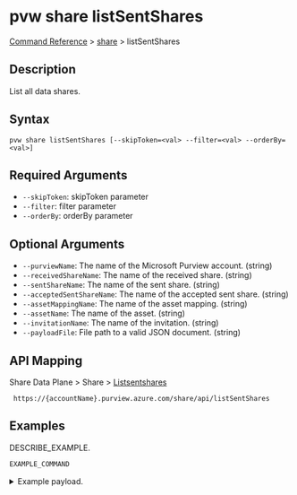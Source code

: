 # pvw share listSentShares
[Command Reference](../../../README.md#command-reference) > [share](./main.md) > listSentShares

## Description
List all data shares.

## Syntax
```
pvw share listSentShares [--skipToken=<val> --filter=<val> --orderBy=<val>]
```

## Required Arguments
- `--skipToken`: skipToken parameter
- `--filter`: filter parameter
- `--orderBy`: orderBy parameter

## Optional Arguments
- `--purviewName`: The name of the Microsoft Purview account. (string)
- `--receivedShareName`: The name of the received share. (string)
- `--sentShareName`: The name of the sent share. (string)
- `--acceptedSentShareName`: The name of the accepted sent share. (string)
- `--assetMappingName`: The name of the asset mapping. (string)
- `--assetName`: The name of the asset. (string)
- `--invitationName`: The name of the invitation. (string)
- `--payloadFile`: File path to a valid JSON document. (string)

## API Mapping
Share Data Plane > Share > [Listsentshares]()
```
 https://{accountName}.purview.azure.com/share/api/listSentShares
```

## Examples
DESCRIBE_EXAMPLE.
```powershell
EXAMPLE_COMMAND
```
<details><summary>Example payload.</summary>
<p>

```json
PASTE_JSON_HERE
```
</p>
</details>